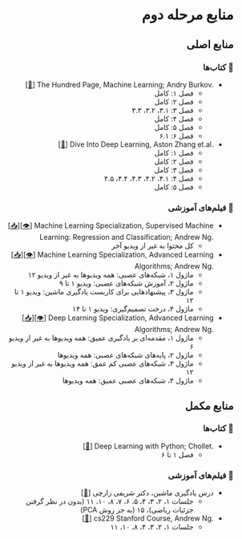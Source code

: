 <div dir="rtl">

# منابع مرحله دوم

## منابع اصلی

### :open_book: کتاب‌ها


<ul dir="rtl">
    <li> <div dir="ltr"> [<a href="https://www.rasa-ai.com/wp-content/uploads/2022/02/2019BurkovTheHundred-pageMachineLearning.pdf">🔗</a>] The Hundred Page, Machine Learning; Andry Burkov. </div>
        <ul> 
            <li> فصل ۱: کامل </li>
            <li> فصل ۲: کامل </li>
            <li> فصل ۳: ۳.۱، ۳.۲، ۳.۳ </li>
            <li> فصل ۴: کامل </li>
            <li> فصل ۵: کامل </li>
            <li> فصل ۶: ۶.۱ </li>
        </ul> 
    </li>
    <li> <div dir="ltr"> [<a href="https://d2l.ai/index.html">🔗</a>] Dive Into Deep Learning, Aston Zhang et.al.  </div>
        <ul>
            <li> فصل ۱: کامل </li>
            <li> فصل ۲: کامل </li>
            <li> فصل ۳: کامل </li>
            <li> فصل ۴: ۴.۱، ۴.۲، ۴.۳، ۴.۴، ۴.۵ </li>
            <li> فصل ۵: کامل </li>
        </ul>
    </li>
</ul>


### 🎥 فیلم‌های آموزشی

<ul dir="rtl">
    <li> <div dir="ltr"> [<a href="https://downloadly.ir/elearning/video-tutorials/coursera-machine-learning/">📥</a>][<a href="https://www.coursera.org/learn/machine-learning?specialization=machine-learning-introduction">👁</a>] Machine Learning Specialization, Supervised Machine Learning: Regression and Classification; Andrew Ng. </div>
        <ul>
            <li> کل محتوا به غیر از ویدیو آخر </li>
        </ul>
    </li>
    <li> <div dir="ltr"> [<a href="https://downloadly.ir/elearning/video-tutorials/coursera-machine-learning/">📥</a>][<a href="https://www.coursera.org/learn/advanced-learning-algorithms?specialization=machine-learning-introduction">👁</a>] Machine Learning Specialization, Advanced Learning Algorithms; Andrew Ng. </div>
        <ul>
            <li> ماژول ۱، شبکه‌های عصبی: همه ویدیوها به غیر از ویدیو ۱۲ </li>
            <li> ماژول ۲، آموزش شبکه‌های عصبی: ویدیو ۱ تا ۹ </li>
            <li> ماژول ۳، پیشنهادهایی برای کاربست یادگیری ماشین: ویدیو ۱ تا ۱۲ </li>
            <li> ماژول ۴، درخت تصمیم‌گیری: ویدیو ۱ تا ۱۴ </li>
        </ul>
    </li>
    <li> <div dir="ltr"> [<a href="https://downloadly.ir/elearning/video-tutorials/neural-networks-and-deep-learning/">📥</a>][<a href="https://www.coursera.org/learn/neural-networks-deep-learning?specialization=deep-learning">👁</a>] Deep Learning Specialization, Advanced Learning Algorithms; Andrew Ng. </div>
        <ul>
            <li> ماژول ۱، مقدمه‌ای بر یادگیری عمیق: همه ویدیوها به غیر از ویدیو ۶ </li>
            <li> ماژول ۲، پایه‌های شبکه‌های عصبی: همه ویدیوها </li>
            <li> ماژول ۳، شبکه‌های عصبی کم عمق: همه ویدیوها به غیر از ویدیو ۱۲ </li>
            <li> ماژول ۴، شبکه‌های عصبی عمیق: همه ویدیوها </li>
        </ul>
    </li>
</ul>


## منابع مکمل

### :open_book: کتاب‌ها

<ul dir="rtl">
    <li> <div dir="ltr">[<a href="https://sourestdeeds.github.io/pdf/Deep%20Learning%20with%20Python.pdf">🔗</a>] Deep Learning with Python; Chollet. </div>
        <ul>
            <li> فصل ۱ تا ۶ </li>
        </ul>
    </li>
</ul>

### 🎥 فیلم‌های آموزشی

<ul dir="rtl">
    <li> درس یادگیری ماشین، دکتر شریفی زارچی [<a href="https://www.sharifml.ir/videos/">🔗</a>] 
        <ul>
            <li> جلسات ۱، ۲، ۳، ۴، ۵، ۶، ۷، ۸، ۱۰، ۱۱ (بدون در نظر گرفتن جزئیات ریاضی)، ۱۵ (به جز روش PCA) </li>
        </ul>
    </li>
    <li> <div dir="ltr"> [<a href="https://www.youtube.com/playlist?list=PLoROMvodv4rMiGQp3WXShtMGgzqpfVfbU">🔗</a>] cs229 Stanford Course, Andrew Ng. </div>
        <ul>
            <li> جلسات ۱، ۲، ۳، ۴، ۸، ۱۰، ۱۱ </li>
        </ul>
    </li> 
</ul>

</div>

